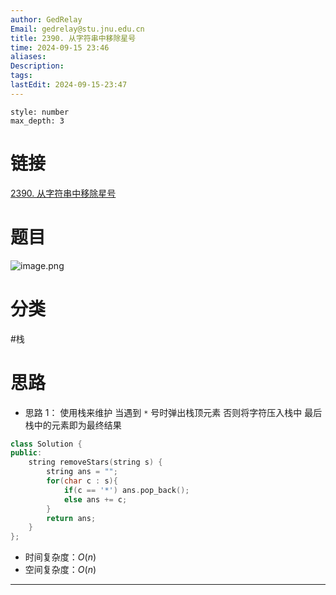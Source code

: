 ```yaml
---
author: GedRelay
Email: gedrelay@stu.jnu.edu.cn
title: 2390. 从字符串中移除星号
time: 2024-09-15 23:46
aliases: 
Description: 
tags: 
lastEdit: 2024-09-15-23:47
---
```


```toc
style: number
max_depth: 3
```

# 链接
[2390. 从字符串中移除星号](https://leetcode.cn/problems/removing-stars-from-a-string/) 

# 题目
![image.png](https://ged-pic-bed.oss-cn-guangzhou.aliyuncs.com/img/202409152346467.png)


# 分类
#栈 

# 思路
- 思路 1：
使用栈来维护
当遇到 `*` 号时弹出栈顶元素
否则将字符压入栈中
最后栈中的元素即为最终结果


```cpp
class Solution {
public:
    string removeStars(string s) {
        string ans = "";
        for(char c : s){
            if(c == '*') ans.pop_back();
            else ans += c;
        }
        return ans;
    }
};
```


- 时间复杂度：${O\left( n \right)  }$ 
- 空间复杂度：${O\left( n \right)  }$ 


---

